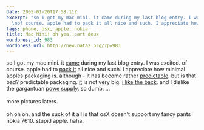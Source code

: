 ```yaml
---
date: 2005-01-20T17:58:11Z
excerpt: "so I got my mac mini. it came during my last blog entry. I was excited.
  \nof course. apple had to pack it all nice and such. I appreciate how minimal a..."
tags: phone, osx, apple, nokia
title: Mac Mini! oh yea. part deux
wordpress_id: 983
wordpress_url: http://new.nata2.org/?p=983
---
```


so I got my mac mini. it <a href="http://nata2.info/?path=pictures%2Fmisc%2Fphone_camera%2Fnokia_7610%2F200120051137&img=Nokia7610%28038%29.jpg">came</a> during my last blog entry. I was excited. 
of course. apple had to <a href="http://nata2.info/?path=pictures%2Fmisc%2Fphone_camera%2Fnokia_7610%2F200120051002&img=Nokia7610%28040%29.jpg">pack it</a> all nice and such. I appreciate how minimal apples packaging is. although - it has become rather <a href="http://nata2.info/?path=pictures%2Fmisc%2Fphone_camera%2Fnokia_7610%2F200120051002&img=Nokia7610%28041%29.jpg">predictable</a>. but is that bad? predictable packaging. <a href="http://nata2.info/?path=pictures%2Fmisc%2Fphone_camera%2Fnokia_7610%2F200120051002&img=Nokia7610%28043%29.jpg">it</a> is not very big. <a href="http://nata2.info/?path=pictures%2Fmisc%2Fphone_camera%2Fnokia_7610%2F200120051002&img=Nokia7610%28044%29.jpg">i like the back</a>. and I dislike the gargantuan <a href="http://nata2.info/?path=pictures%2Fmisc%2Fphone_camera%2Fnokia_7610%2F200120051440&img=Nokia7610%28047%29.jpg">powe supply</a>. so dumb. ...<br/><br/>more pictures laters. 
<br/><br/>oh oh oh. and the suck of it all is that osX doesn't support my fancy pants nokia 7610. stupid apple. haha. 
